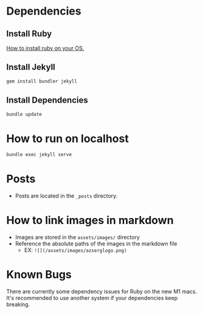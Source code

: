 # Dependencies
## Install Ruby
[How to install ruby on your OS.](https://www.ruby-lang.org/en/documentation/installation/)
## Install Jekyll
```bash
gem install bundler jekyll
```
## Install Dependencies
```bash
bundle update
```
# How to run on localhost 
```bash
bundle exec jekyll serve
```
# Posts
* Posts are located in the `_posts` directory. 

# How to link images in markdown
* Images are stored in the `assets/images/` directory
* Reference the absolute paths of the images in the markdown file
  * EX: `![](/assets/images/azserglogo.png)`

# Known Bugs
There are currently some dependency issues for Ruby on the new M1 macs. It's recommended to use another system if your dependencies keep breaking. 

